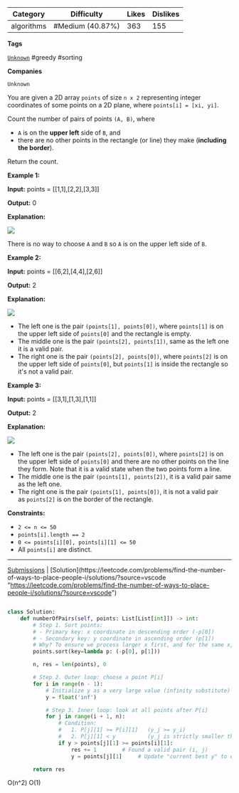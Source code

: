 
| Category   | Difficulty       | Likes | Dislikes |
| ---------- | ---------------- | ----- | -------- |
| algorithms | #Medium (40.87%) | 363   | 155      |

**Tags**

[`Unknown`](https://leetcode.com/tag/Unknown?source=vscode "https://leetcode.com/tag/Unknown?source=vscode") #greedy #sorting

**Companies**

`Unknown`

You are given a 2D array `points` of size `n x 2` representing integer coordinates of some points on a 2D plane, where `points[i] = [xi, yi]`.

Count the number of pairs of points `(A, B)`, where

- `A` is on the **upper left** side of `B`, and
- there are no other points in the rectangle (or line) they make (**including the border**).

Return the count.

**Example 1:**

**Input:** points = [[1,1],[2,2],[3,3]]

**Output:** 0

**Explanation:**

![](https://assets.leetcode.com/uploads/2024/01/04/example1alicebob.png)

There is no way to choose `A` and `B` so `A` is on the upper left side of `B`.

**Example 2:**

**Input:** points = [[6,2],[4,4],[2,6]]

**Output:** 2

**Explanation:**

![](https://assets.leetcode.com/uploads/2024/06/25/t2.jpg)

- The left one is the pair `(points[1], points[0])`, where `points[1]` is on the upper left side of `points[0]` and the rectangle is empty.
- The middle one is the pair `(points[2], points[1])`, same as the left one it is a valid pair.
- The right one is the pair `(points[2], points[0])`, where `points[2]` is on the upper left side of `points[0]`, but `points[1]` is inside the rectangle so it's not a valid pair.

**Example 3:**

**Input:** points = [[3,1],[1,3],[1,1]]

**Output:** 2

**Explanation:**

![](https://assets.leetcode.com/uploads/2024/06/25/t3.jpg)

- The left one is the pair `(points[2], points[0])`, where `points[2]` is on the upper left side of `points[0]` and there are no other points on the line they form. Note that it is a valid state when the two points form a line.
- The middle one is the pair `(points[1], points[2])`, it is a valid pair same as the left one.
- The right one is the pair `(points[1], points[0])`, it is not a valid pair as `points[2]` is on the border of the rectangle.

**Constraints:**

- `2 <= n <= 50`
- `points[i].length == 2`
- `0 <= points[i][0], points[i][1] <= 50`
- All `points[i]` are distinct.

---

[Submissions](https://leetcode.com/problems/find-the-number-of-ways-to-place-people-i/submissions/?source=vscode "https://leetcode.com/problems/find-the-number-of-ways-to-place-people-i/submissions/?source=vscode") | [Solution](https://leetcode.com/problems/find-the-number-of-ways-to-place-people-i/solutions/?source=vscode "https://leetcode.com/problems/find-the-number-of-ways-to-place-people-i/solutions/?source=vscode")

```python

class Solution:
    def numberOfPairs(self, points: List[List[int]]) -> int:
        # Step 1. Sort points:
        # - Primary key: x coordinate in descending order (-p[0])
        # - Secondary key: y coordinate in ascending order (p[1])
        # Why? To ensure we process larger x first, and for the same x, smaller y first
        points.sort(key=lambda p: (-p[0], p[1]))

        n, res = len(points), 0

        # Step 2. Outer loop: choose a point P[i]
        for i in range(n - 1):
            # Initialize y as a very large value (infinity substitute)
            y = float('inf')

            # Step 3. Inner loop: look at all points after P[i]
            for j in range(i + 1, n):
                # Condition:
                #   1. P[j][1] >= P[i][1]   (y_j >= y_i)
                #   2. P[j][1] < y          (y_j is strictly smaller than the last chosen y)
                if y > points[j][1] >= points[i][1]:
                    res += 1        # Found a valid pair (i, j)
                    y = points[j][1]     # Update "current best y" to enforce strict decreasing order

        return res

```

O(n^2)
O(1)
